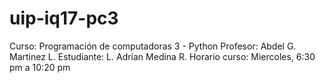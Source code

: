# uip-iq17-pc3
Curso: Programación de computadoras 3 - Python
Profesor: Abdel G. Martinez L.
Estudiante: L. Adrian Medina R.
Horario curso: Miercoles, 6:30 pm a 10:20 pm
